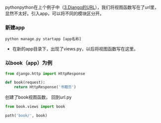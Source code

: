 pythonpython在上个例子中（[3.Django的URL](/article/3.Django的URL.md)），我们将视图函数写在了url里，显然不太好。引入app，可以将不同的模块区分开。
### 新建app
`python manage.py startapp [app名称]`

* 在新的app目录下，出现了views.py，以后将视图函数写在这里。
### 以book（app）为例

```python
from django.http import HttpResponse

def book(request):
    return HttpResponse('书籍页')
```
创建了book视图函数，
回到url.py
```python
from book.views import book

path('book/', book)
```
